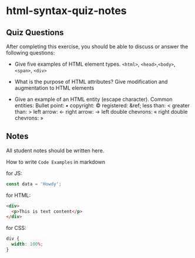 # html-syntax-quiz-notes

## Quiz Questions

After completing this exercise, you should be able to discuss or answer the following questions:

- Give five examples of HTML element types.
  `<html>`, `<head>`,`<body>`, `<span>`, `<div>`

- What is the purpose of HTML attributes?
  Give modification and augmentation to HTML elements

- Give an example of an HTML entity (escape character).
  Common entities: Bullet point: &bull; copyright: &copy; registered: &ref; less than: &lt; greater than: &gt; left arrow: &larr; right arrow: &rarr; left double chevrons: &laquo; right double chevrons: &raquo;

## Notes

All student notes should be written here.

How to write `Code Examples` in markdown

for JS:

```javascript
const data = 'Howdy';
```

for HTML:

```html
<div>
  <p>This is text content</p>
</div>
```

for CSS:

```css
div {
  width: 100%;
}
```
